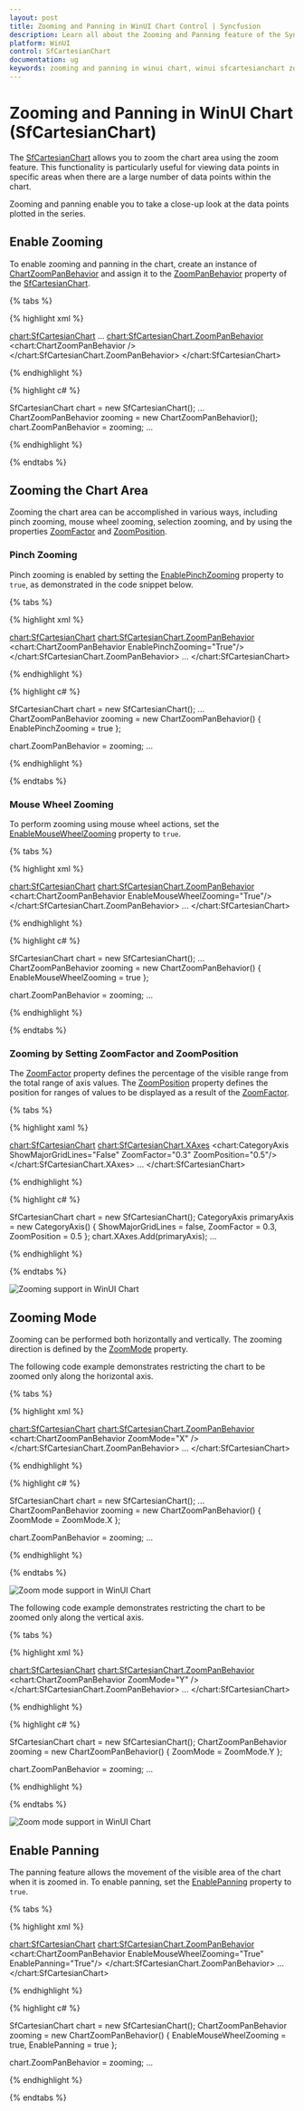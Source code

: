 ```yaml
---
layout: post
title: Zooming and Panning in WinUI Chart Control | Syncfusion
description: Learn all about the Zooming and Panning feature of the Syncfusion® WinUI Chart (SfCartesianChart) control.
platform: WinUI
control: SfCartesianChart
documentation: ug
keywords: zooming and panning in winui chart, winui sfcartesianchart zooming and panning, winui chart zooming and panning customization, syncfusion winui chart zooming and panning, winui sfcartesianchart zooming and panning settings, winui chart zooming and panning properties.
---
```


# Zooming and Panning in WinUI Chart (SfCartesianChart)

The [SfCartesianChart](https://help.syncfusion.com/cr/winui/Syncfusion.UI.Xaml.Charts.SfCartesianChart.html) allows you to zoom the chart area using the zoom feature. This functionality is particularly useful for viewing data points in specific areas when there are a large number of data points within the chart.

Zooming and panning enable you to take a close-up look at the data points plotted in the series.

## Enable Zooming

To enable zooming and panning in the chart, create an instance of [ChartZoomPanBehavior](https://help.syncfusion.com/cr/winui/Syncfusion.UI.Xaml.Charts.ChartZoomPanBehavior.html) and assign it to the [ZoomPanBehavior](https://help.syncfusion.com/cr/winui/Syncfusion.UI.Xaml.Charts.SfCartesianChart.html#Syncfusion_UI_Xaml_Charts_SfCartesianChart_ZoomPanBehavior) property of the [SfCartesianChart](https://help.syncfusion.com/cr/winui/Syncfusion.UI.Xaml.Charts.SfCartesianChart.html).

{% tabs %}

{% highlight xml %}

<chart:SfCartesianChart>
    ...
    <chart:SfCartesianChart.ZoomPanBehavior>
        <chart:ChartZoomPanBehavior />
    </chart:SfCartesianChart.ZoomPanBehavior>
</chart:SfCartesianChart>

{% endhighlight %}

{% highlight c# %}

SfCartesianChart chart = new SfCartesianChart();
...
ChartZoomPanBehavior zooming = new ChartZoomPanBehavior();
chart.ZoomPanBehavior = zooming;
...

{% endhighlight %}

{% endtabs %}

## Zooming the Chart Area

Zooming the chart area can be accomplished in various ways, including pinch zooming, mouse wheel zooming, selection zooming, and by using the properties [ZoomFactor](https://help.syncfusion.com/cr/winui/Syncfusion.UI.Xaml.Charts.ChartAxis.html#Syncfusion_UI_Xaml_Charts_ChartAxis_ZoomFactor) and [ZoomPosition](https://help.syncfusion.com/cr/winui/Syncfusion.UI.Xaml.Charts.ChartAxis.html#Syncfusion_UI_Xaml_Charts_ChartAxis_ZoomPosition).

### Pinch Zooming

Pinch zooming is enabled by setting the [EnablePinchZooming](https://help.syncfusion.com/cr/winui/Syncfusion.UI.Xaml.Charts.ChartZoomPanBehavior.html#Syncfusion_UI_Xaml_Charts_ChartZoomPanBehavior_EnablePinchZooming) property to `true`, as demonstrated in the code snippet below.

{% tabs %}

{% highlight xml %}

<chart:SfCartesianChart>
    <chart:SfCartesianChart.ZoomPanBehavior>
        <chart:ChartZoomPanBehavior EnablePinchZooming="True"/>
    </chart:SfCartesianChart.ZoomPanBehavior>
    ...
</chart:SfCartesianChart>

{% endhighlight %}

{% highlight c# %}

SfCartesianChart chart = new SfCartesianChart();
...
ChartZoomPanBehavior zooming = new ChartZoomPanBehavior()
{
    EnablePinchZooming = true
};

chart.ZoomPanBehavior = zooming;
...

{% endhighlight %}

{% endtabs %}

### Mouse Wheel Zooming

To perform zooming using mouse wheel actions, set the [EnableMouseWheelZooming](https://help.syncfusion.com/cr/winui/Syncfusion.UI.Xaml.Charts.ChartZoomPanBehavior.html#Syncfusion_UI_Xaml_Charts_ChartZoomPanBehavior_EnableMouseWheelZooming) property to `true`.

{% tabs %}

{% highlight xml %}

<chart:SfCartesianChart>
    <chart:SfCartesianChart.ZoomPanBehavior>
        <chart:ChartZoomPanBehavior EnableMouseWheelZooming="True"/>
    </chart:SfCartesianChart.ZoomPanBehavior>
    ...
</chart:SfCartesianChart>

{% endhighlight %}

{% highlight c# %}

SfCartesianChart chart = new SfCartesianChart();
...
ChartZoomPanBehavior zooming = new ChartZoomPanBehavior()
{
    EnableMouseWheelZooming = true
};

chart.ZoomPanBehavior = zooming;
...

{% endhighlight %}

{% endtabs %}

### Zooming by Setting ZoomFactor and ZoomPosition

The [ZoomFactor](https://help.syncfusion.com/cr/winui/Syncfusion.UI.Xaml.Charts.ChartAxis.html#Syncfusion_UI_Xaml_Charts_ChartAxis_ZoomFactor) property defines the percentage of the visible range from the total range of axis values. The [ZoomPosition](https://help.syncfusion.com/cr/winui/Syncfusion.UI.Xaml.Charts.ChartAxis.html#Syncfusion_UI_Xaml_Charts_ChartAxis_ZoomPosition) property defines the position for ranges of values to be displayed as a result of the [ZoomFactor](https://help.syncfusion.com/cr/winui/Syncfusion.UI.Xaml.Charts.ChartAxis.html#Syncfusion_UI_Xaml_Charts_ChartAxis_ZoomFactor). 

{% tabs %}

{% highlight xaml %}

<chart:SfCartesianChart>
    <chart:SfCartesianChart.XAxes>
        <chart:CategoryAxis ShowMajorGridLines="False" ZoomFactor="0.3" ZoomPosition="0.5"/>
    </chart:SfCartesianChart.XAxes>
    ...
</chart:SfCartesianChart>

{% endhighlight %}

{% highlight c# %}

SfCartesianChart chart = new SfCartesianChart();
CategoryAxis primaryAxis = new CategoryAxis()
{
    ShowMajorGridLines = false,
    ZoomFactor = 0.3,
    ZoomPosition = 0.5
};
chart.XAxes.Add(primaryAxis);
...

{% endhighlight %}

{% endtabs %}

![Zooming support in WinUI Chart](Zooming-and-panning_images/WinUI_chart_zooming.png)

## Zooming Mode

Zooming can be performed both horizontally and vertically. The zooming direction is defined by the [ZoomMode](https://help.syncfusion.com/cr/winui/Syncfusion.UI.Xaml.Charts.ChartZoomPanBehavior.html#Syncfusion_UI_Xaml_Charts_ChartZoomPanBehavior_ZoomMode) property.

The following code example demonstrates restricting the chart to be zoomed only along the horizontal axis.

{% tabs %}

{% highlight xml %}

<chart:SfCartesianChart>
    <chart:SfCartesianChart.ZoomPanBehavior>
        <chart:ChartZoomPanBehavior ZoomMode="X" />
    </chart:SfCartesianChart.ZoomPanBehavior>
    ...
</chart:SfCartesianChart>

{% endhighlight %}

{% highlight c# %}

SfCartesianChart chart = new SfCartesianChart();
...
ChartZoomPanBehavior zooming = new ChartZoomPanBehavior()
{
    ZoomMode = ZoomMode.X
};

chart.ZoomPanBehavior = zooming;
...

{% endhighlight %}

{% endtabs %}

![Zoom mode support in WinUI Chart](Zooming-and-panning_images/WinUI_chart_zoom_modeX.png)

The following code example demonstrates restricting the chart to be zoomed only along the vertical axis.

{% tabs %}

{% highlight xml %}

<chart:SfCartesianChart>
    <chart:SfCartesianChart.ZoomPanBehavior>
        <chart:ChartZoomPanBehavior ZoomMode="Y" />
    </chart:SfCartesianChart.ZoomPanBehavior>
    ...
</chart:SfCartesianChart>

{% endhighlight %}

{% highlight c# %}

SfCartesianChart chart = new SfCartesianChart();
ChartZoomPanBehavior zooming = new ChartZoomPanBehavior()
{
    ZoomMode = ZoomMode.Y
};

chart.ZoomPanBehavior = zooming;
...

{% endhighlight %}

{% endtabs %}

![Zoom mode support in WinUI Chart](Zooming-and-panning_images/WinUI_chart_zoom_modeY.png)

## Enable Panning

The panning feature allows the movement of the visible area of the chart when it is zoomed in. To enable panning, set the [EnablePanning](https://help.syncfusion.com/cr/winui/Syncfusion.UI.Xaml.Charts.ChartZoomPanBehavior.html#Syncfusion_UI_Xaml_Charts_ChartZoomPanBehavior_EnablePanning) property to `true`.

{% tabs %}

{% highlight xml %}

<chart:SfCartesianChart>
    <chart:SfCartesianChart.ZoomPanBehavior>
        <chart:ChartZoomPanBehavior EnableMouseWheelZooming="True" EnablePanning="True"/>
    </chart:SfCartesianChart.ZoomPanBehavior>
    ...
</chart:SfCartesianChart>

{% endhighlight %}

{% highlight c# %}

SfCartesianChart chart = new SfCartesianChart();
ChartZoomPanBehavior zooming = new ChartZoomPanBehavior()
{
    EnableMouseWheelZooming = true,
    EnablePanning = true
};

chart.ZoomPanBehavior = zooming;
...

{% endhighlight %}

{% endtabs %}